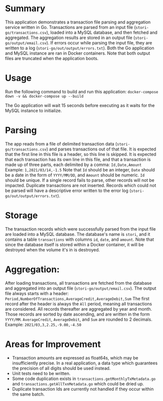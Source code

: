 # Summary
This application demonstrates a transaction file parsing and aggregation service written in Go. 
Transactions are parsed from an input file (`stori-go/transactions.csv`), loaded into a MySQL database, and then 
fetched and aggregated. The aggregation results are stored in an output file (`stori-go/output/email.csv`).
If errors occur while parsing the input file, they are written to a log (`stori-go/out/output/errors.txt`).
Both the Go application and MySQL instance are ran in Docker containers. Note that both output files are
truncated when the application boots.

# Usage

Run the following command to build and run this application:
    `docker-compose down -v && docker-compose up --build`

The Go application will wait 15 seconds before executing as it waits for the MySQL instance to initialize.

# Parsing
The app reads from a file of delimited transaction data (`stori-go/transactions.csv`) and parses
transactions out of that file. It is expected that the first line in this file is a header, so 
this line is skipped. It is expected that each transaction has its own line in this file,
and that a transaction is made up of three parts, each delimited by a comma:
    `Id,Date,Amount`
    Example: `1,2021/03/14,-1.5`
Note that `Id` should be an integer, `Date` should be a date in the form of `YYYY/MM/DD`, and `Amount`
should be numeric. `Id` should be unique. If a single record fails to parse, other records will not be impacted.
Duplicate transactions are not inserted. Records which could not be parsed will have a descriptive error written to
the error log (`stori-go/out/output/errors.txt`).

# Storage
The transaction records which were successfully parsed from the input file are loaded into a MySQL database.
The database's name is `stori`, and it contains a table `transactions` with columns `id`, `date`, and `amount`.
Note that since the database itself is stored within a Docker container, it will be destroyed when the volume
it's in is destroyed.

# Aggregation:
After loading transactions, all transactions are fetched from the database and aggregated into an output file 
(`stori-go/output/email.csv`). The output file always starts with a header:
    `Period,NumberOfTransactions,AverageCredit,AverageDebit,Sum`
The first record after the header is always the `All` period, meaning all transactions are considered.
All records thereafter are aggregated by year and month. Those records are sorted by date ascending, and are
written in the form `YYYY/MM`. `AverageCredit`, `AverageDebit`, and `Sum` are rounded to 2 decimals.
    Example: `2021/03,3,2.25,-9.00,-4.50`

# Areas for Improvement
- Transaction amounts are expressed as float64s, which may be insufficiently precise. In a real
    application, a data type which guarantees the precision of all digits should be used instead.
- Unit tests need to be written.
- Some code duplication exists in `transactions.getMonthlyTxMetadata.go` and `transactions.getAllTxnMetadata.go` which
    could be dried up.
- Duplicate transaction Ids are currently not handled if they occur within the same batch.
